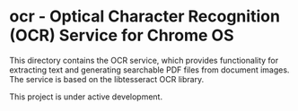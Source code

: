 # ocr - Optical Character Recognition (OCR) Service for Chrome OS

This directory contains the OCR service, which provides functionality for
extracting text and generating searchable PDF files from document images.
The service is based on the libtesseract OCR library.

This project is under active development.

